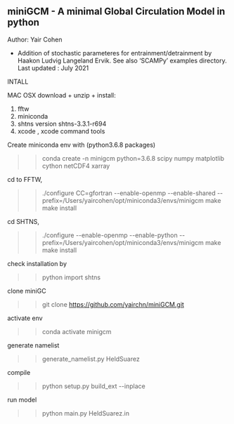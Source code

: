 ## miniGCM - A minimal Global Circulation Model in python

Author: Yair Cohen
  - Addition of stochastic parameteres for entrainment/detrainment by Haakon Ludvig Langeland Ervik. See also ‘SCAMPy’ examples directory.
Last updated : July 2021

INTALL

MAC OSX 
download + unzip + install:
1. fftw
2. miniconda
3. shtns version shtns-3.3.1-r694
4. xcode , xcode command tools

Create miniconda env with (python3.6.8 packages)
>> conda create -n minigcm python=3.6.8 scipy numpy matplotlib cython netCDF4 xarray

cd to FFTW, 
>> ./configure CC=gfortran --enable-openmp --enable-shared --prefix=/Users/yaircohen/opt/miniconda3/envs/minigcm
>> make 
>> make install

cd SHTNS, 
>> ./configure --enable-openmp --enable-python --prefix=/Users/yaircohen/opt/miniconda3/envs/minigcm
>> make 
>> make install

check installation by
>> python
>> import shtns

clone miniGC
>> git clone https://github.com/yairchn/miniGCM.git

activate env
>> conda activate minigcm

generate namelist

>> generate_namelist.py HeldSuarez

compile
>> python setup.py build_ext --inplace 

run model
>> python main.py HeldSuarez.in